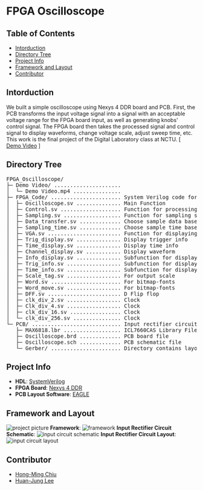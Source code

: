 # FPGA Oscilloscope

## Table of Contents
* [Intorduction](#intorduction)
* [Directory Tree](#directory-tree)
* [Project Info](#project-info)
* [Framework and Layout](#framework-and-layout)
* [Contributor](#contributor)

## Intorduction
We built a simple oscilloscope using Nexys 4 DDR board and PCB. First, the PCB transforms the input voltage signal into a signal with an acceptable voltage range for the FPGA board input, as well as generating knobs' control signal. The FPGA board then takes the processed signal and control signal to display waveforms, change voltage scale, adjust sweep time, etc. This work is the final project of the Digital Laboratory class at NCTU. [ [Demo Video](https://www.youtube.com/watch?v=sgIzcKYEROs&feature=youtu.be&ab_channel=AlexLi) ]

## Directory Tree
<pre>
FPGA_Oscilloscope/
├─ Demo Video/ ..................... 
│  └─ Demo Video.mp4 ............... 
├─ FPGA_Code/ ...................... System Verilog code for oscilloscope
│  ├─ Oscilloscope.sv .............. Main Function
│  ├─ Control.sv ................... Function for processing control signal
│  ├─ Sampling.sv .................. Function for sampling signal
│  ├─ Data_transfer.sv ............. Choose sample data based on scale
│  ├─ Sampling_time.sv ............. Choose sample time based on scale
│  ├─ VGA.sv ....................... Function for displaying information on screen.
│  ├─ Trig_display.sv .............. Display trigger info
│  ├─ Time_display.sv .............. Display time info
│  ├─ Channel_display.sv ........... Display waveform
│  ├─ Info_display.sv .............. Subfunction for displaying info
│  ├─ Trig_info.sv ................. Subfunction for displaying info
│  ├─ Time_info.sv ................. Subfunction for displaying info
│  ├─ Scale_tag.sv ................. For output scale
│  ├─ Word.sv ...................... For bitmap-fonts
│  ├─ Word_move.sv ................. For bitmap-fonts
│  ├─ DFF.sv ....................... D Flip flop
│  ├─ clk_div_2.sv ................. Clock
│  ├─ Clk_div_4.sv ................. Clock
│  ├─ clk_div_16.sv ................ Clock
│  └─ clk_div_256.sv ............... Clock
└─ PCB/ ............................ Input rectifier circuit design
   ├─ MAX6818.lbr .................. ICL7660CAS Library File
   ├─ Oscilloscope.brd ............. PCB board file
   ├─ Oscilloscope.sch ............. PCB schematic file
   └─ Gerber/ ...................... Directory contains layout files
</pre>

## Project Info
- **HDL**: [SystemVerilog](https://en.wikipedia.org/wiki/SystemVerilog)
- **FPGA Board**: [Nexys 4 DDR](https://reference.digilentinc.com/reference/programmable-logic/nexys-4-ddr/start)
- **PCB Layout Software**: [EAGLE](https://www.autodesk.com/products/eagle/overview?plc=F360&term=1-YEAR&support=ADVANCED&quantity=1)

## Framework and Layout
![project picture](https://github.com/Hong-Ming/FPGA_Oscilloscope/blob/main/Images/project.png)
**Framework**:
![framework](https://github.com/Hong-Ming/FPGA_Oscilloscope/blob/main/Images/framework.png)
**Input Rectifier Circuit Schematic**:
![input circuit schematic](https://github.com/Hong-Ming/FPGA_Oscilloscope/blob/main/Images/input_schematic.png)
**Input Rectifier Circuit Layout**:
![input circuit layout](https://github.com/Hong-Ming/FPGA_Oscilloscope/blob/main/Images/input_layout.png)

## Contributor
- [Hong-Ming Chiu](https://hong-ming.github.io/)
- [Huan-Jung Lee]()

